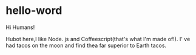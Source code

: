 # hello-word

Hi Humans!

Hubot here,I like Node. js and Coffeescript(that's what I'm made of!).
I' ve had tacos on the moon and find thea far superior to Earth tacos.
